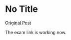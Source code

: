 # No Title

[Original Post](https://discourse.onlinedegree.iitm.ac.in/t/168832/38)

<p>The exam link is working now.</p>